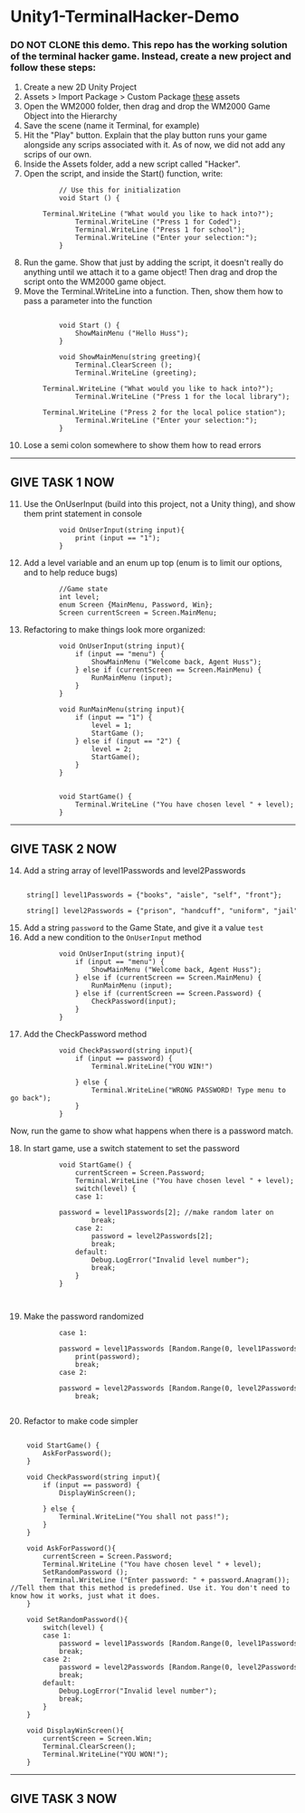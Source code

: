 # Unity1-TerminalHacker-Demo

### DO NOT CLONE this demo. This repo has the working solution of the terminal hacker game.  Instead, create a new project and follow these steps:

1. Create a new 2D Unity Project
2. Assets > Import Package > Custom Package [these](https://drive.google.com/open?id=1_0dUHQ9KFmEfOyo2VTyzJjP1_0q5wjiR) assets
3. Open the WM2000 folder, then drag and drop the WM2000 Game Object into the Hierarchy
4. Save the scene (name it Terminal, for example)
5. Hit the "Play" button. Explain that the play button runs your game alongside any scrips associated with it. As of now, we did not add any scrips of our own.
6. Inside the Assets folder, add a new script called "Hacker".
7. Open the script, and inside the Start() function, write:

```
		    // Use this for initialization
		    void Start () {
		        Terminal.WriteLine ("What would you like to hack into?");
		        Terminal.WriteLine ("Press 1 for Coded");
		        Terminal.WriteLine ("Press 1 for school");
		        Terminal.WriteLine ("Enter your selection:");
		    }
```
		
8. Run the game. Show that just by adding the script, it doesn't really do anything until we attach it to a game object! Then drag and drop the script onto the WM2000 game object.
9. Move the Terminal.WriteLine into a function. Then, show them how to pass a parameter into the function

```

		    void Start () {
		        ShowMainMenu ("Hello Huss");
		    }
		
		    void ShowMainMenu(string greeting){
		        Terminal.ClearScreen ();
		        Terminal.WriteLine (greeting);
		        Terminal.WriteLine ("What would you like to hack into?");
		        Terminal.WriteLine ("Press 1 for the local library");
		        Terminal.WriteLine ("Press 2 for the local police station");
		        Terminal.WriteLine ("Enter your selection:");
		    }
```
		   
		
10. Lose a semi colon somewhere to show them how to read errors
------------------------------------------------------------------
GIVE TASK 1 NOW 
------------------------------------------------------------------
11. Use the OnUserInput (build into this project, not a Unity thing), and show them print statement in console
```
		    void OnUserInput(string input){
		        print (input == "1");
		    }
```
		
12. Add a level variable and an enum up top (enum is to limit our options, and to help reduce bugs)
```
		    //Game state
		    int level;
		    enum Screen {MainMenu, Password, Win};
		    Screen currentScreen = Screen.MainMenu;
```
		
13. Refactoring to make things look more organized:

```
		    void OnUserInput(string input){
		        if (input == "menu") {
		            ShowMainMenu ("Welcome back, Agent Huss");
		        } else if (currentScreen == Screen.MainMenu) {
		            RunMainMenu (input);
		        }
		    }
		
		    void RunMainMenu(string input){
		        if (input == "1") {
		            level = 1;
		            StartGame ();
		        } else if (input == "2") {
		            level = 2;
		            StartGame();
		        }
		    }
		
		
		    void StartGame() {
		        Terminal.WriteLine ("You have chosen level " + level);
		    } 
```
--------------------------------------------------------------------------------
GIVE TASK 2 NOW
--------------------------------------------------------------------------------
14. Add a string array of level1Passwords and level2Passwords
```
		    string[] level1Passwords = {"books", "aisle", "self", "front"};
		    string[] level2Passwords = {"prison", "handcuff", "uniform", "jail"} 
```
		
15. Add a string `password` to the Game State, and give it a value `test`
16. Add a new condition to the `OnUserInput` method

```
		    void OnUserInput(string input){
		        if (input == "menu") {
		            ShowMainMenu ("Welcome back, Agent Huss");
		        } else if (currentScreen == Screen.MainMenu) {
		            RunMainMenu (input);
		        } else if (currentScreen == Screen.Password) {
		            CheckPassword(input);
		        }
		    } 
```

17. Add the CheckPassword method
```
		    void CheckPassword(string input){
		        if (input == password) {
		            Terminal.WriteLine("YOU WIN!")
		
		        } else {
		            Terminal.WriteLine("WRONG PASSWORD! Type menu to go back");
		        }
		    }		  
```

Now, run the game to show what happens when there is a password match. 
		 
18. In start game, use a switch statement to set the password

```
		    void StartGame() {
		        currentScreen = Screen.Password;
		        Terminal.WriteLine ("You have chosen level " + level);
		        switch(level) {
		        case 1: 
		            password = level1Passwords[2]; //make random later on
		            break;
		        case 2:
		            password = level2Passwords[2];
		            break;
		        default:
		            Debug.LogError("Invalid level number");
		            break;
		        }
		    } 
```
		     
		
19. Make the password randomized

```
	        case 1: 
	            password = level1Passwords [Random.Range(0, level1Passwords.Length)]; //make random later on
	            print(password);
	            break;
	        case 2:
	            password = level2Passwords [Random.Range(0, level2Passwords.Length)];
	            break;
		    
```

20. Refactor to make code simpler

```

    void StartGame() {
        AskForPassword();
    }

    void CheckPassword(string input){
        if (input == password) {
            DisplayWinScreen();

        } else {
            Terminal.WriteLine("You shall not pass!");
        }
    }

    void AskForPassword(){
        currentScreen = Screen.Password;
        Terminal.WriteLine ("You have chosen level " + level);
        SetRandomPassword ();
        Terminal.WriteLine ("Enter password: " + password.Anagram()); //Tell them that this method is predefined. Use it. You don't need to know how it works, just what it does.
    }

    void SetRandomPassword(){
        switch(level) {
        case 1: 
            password = level1Passwords [Random.Range(0, level1Passwords.Length)]; //make random later on
            break;
        case 2:
            password = level2Passwords [Random.Range(0, level2Passwords.Length)];
            break;
        default:
            Debug.LogError("Invalid level number");
            break;
        }
    }
    
    void DisplayWinScreen(){
		currentScreen = Screen.Win;
		Terminal.ClearScreen();
		Terminal.WriteLine("YOU WON!");
	}
 ```
 
--------------------------------------------------------------------------------
GIVE TASK 3 NOW
--------------------------------------------------------------------------------
